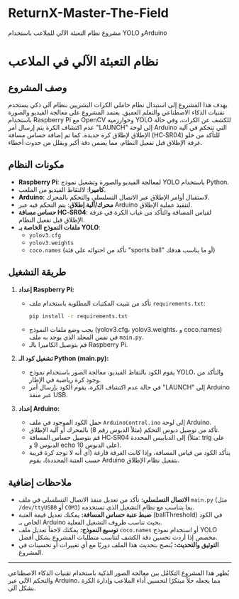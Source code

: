 # ReturnX-Master-The-Field
مشروع نظام التعبئة الآلي للملاعب باستخدام YOLO وArduino
# نظام التعبئة الآلي في الملاعب

## وصف المشروع
يهدف هذا المشروع إلى استبدال نظام حاملي الكرات البشريين بنظام آلي ذكي يستخدم تقنيات الذكاء الاصطناعي والتعلم العميق. يعتمد المشروع على معالجة الفيديو والصورة باستخدام Raspberry Pi مع OpenCV وخوارزمية YOLO للكشف عن الكرات، وفي حالة عدم اكتشاف الكرة يتم إرسال أمر "LAUNCH" إلى لوحة Arduino التي تتحكم في آلية الإطلاق لإطلاق كرة جديدة. كما تم إضافة حساس مسافة (HC‑SR04) للتأكد من خلو غرفة الإطلاق قبل تفعيل النظام، مما يضمن دقة أكبر ويقلل من حدوث أخطاء.

## مكونات النظام
- **Raspberry Pi**: لمعالجة الفيديو والصورة وتشغيل نموذج YOLO باستخدام Python.
- **كاميرا**: لالتقاط الفيديو من الملعب.
- **Arduino**: لاستقبال أوامر الإطلاق عبر الاتصال التسلسلي والتحكم بالمحرك.
- **محرك/آلية إطلاق**: يتم التحكم فيه عبر Arduino لتنفيذ عملية الإطلاق.
- **حساس مسافة HC‑SR04**: لقياس المسافة والتأكد من غياب الكرة في غرفة الإطلاق قبل تفعيل النظام.
- **ملفات النموذج الخاصة بـ YOLO**:
  - `yolov3.cfg`
  - `yolov3.weights`
  - `coco.names` (تأكد من احتوائه على فئة "sports ball" أو ما يناسب هدفك)

## طريقة التشغيل
1. **إعداد Raspberry Pi:**
   - تأكد من تثبيت المكتبات المطلوبة باستخدام ملف `requirements.txt`:
     ```bash
     pip install -r requirements.txt
     ```
   - يجب وضع ملفات النموذج (yolov3.cfg، yolov3.weights، و coco.names) في نفس المجلد الذي يوجد به ملف `main.py`.
   - قم بتوصيل الكاميرا بالـ Raspberry Pi.

2. **تشغيل كود الـ Python (main.py):**
   - يقوم الكود بالتقاط الفيديو، معالجة الصور باستخدام نموذج YOLO، والتأكد من وجود كرة رياضية في الإطار.
   - في حالة عدم اكتشاف الكرة، يقوم الكود بإرسال أمر "LAUNCH" إلى Arduino عبر منفذ USB.

3. **إعداد Arduino:**
   - حمل الكود الموجود في ملف `ArduinoControl.ino` إلى لوحة Arduino.
   - تأكد من توصيل دبوس التحكم (مثلاً الدبوس رقم 8) بالمحرك أو آلية الإطلاق.
   - قم بتوصيل حساس المسافة HC‑SR04 إلى الدبابيس المحددة (مثلاً: trig على الدبوس 9 و echo على الدبوس 10).
   - يتأكد الكود من قياس المسافة، وإذا كانت الغرفة فارغة (أي أنه لا توجد كرة قريبة حسب العتبة المحددة)، يقوم Arduino بتفعيل نظام الإطلاق.

## ملاحظات إضافية
- **الاتصال التسلسلي:** تأكد من تعديل منفذ الاتصال التسلسلي في ملف `main.py` (مثل `/dev/ttyUSB0` أو `COM3`) بما يتناسب مع نظام التشغيل الذي تستخدمه.
- **ضبط عتبة حساس المسافة:** يمكنك تعديل قيمة العتبة (ballThreshold) في الكود الخاص بـ Arduino بحيث تناسب ظروف التشغيل الفعلية.
- **توسيع النموذج:** يمكنك لاحقاً تعديل ملف `coco.names` أو استخدام نموذج YOLO مخصص إذا أردت تحسين دقة الكشف لتناسب متطلبات المشروع بشكل أفضل.
- **التوثيق والتحديث:** يُنصح بتحديث هذا الملف دوريًا مع أي تغييرات أو تحسينات في المشروع.

---

يُظهر هذا المشروع التكامُل بين معالجة الصور الذكية باستخدام تقنيات الذكاء الاصطناعي والتحكم الآلي عبر Arduino، مما يجعله حلاً مبتكرًا لتحسين أداء الملاعب وإدارة الكرة بشكل آلي.
